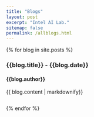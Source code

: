 ```yaml
---
title: "Blogs"
layout: post
excerpt: "Intel AI Lab."
sitemap: false
permalink: /allblogs.html
---
```



{% for blog in site.posts %}
<!-- <p>{{ article.date }} <br>
<em>{{ article.headline | markdownify}}</em></p> -->
<div> 
<h3>{{blog.title}} - {{blog.date}} </h3>
<h4>{{blog.author}} </h4>
{{ blog.content | markdownify}} 
 <ul style="overflow: hidden"></ul>
</div>

{% endfor %}
